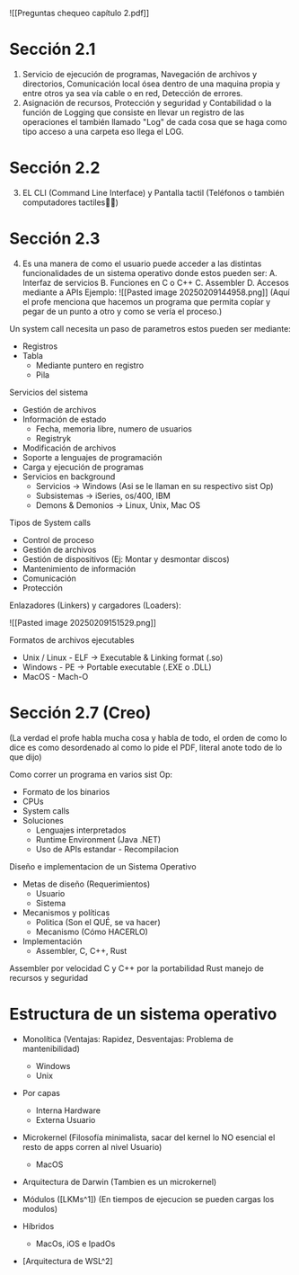![[Preguntas chequeo capítulo 2.pdf]]

# Sección 2.1

1. Servicio de ejecución de programas, Navegación de archivos y directorios, Comunicación local ósea dentro de una maquina propia y entre otros ya sea vía cable o en red, Detección de errores.
2. Asignación de recursos, Protección y seguridad y Contabilidad o la función de Logging que consiste en llevar un registro de las operaciones el también llamado "Log" de cada cosa que se haga como tipo acceso a una carpeta eso llega el LOG.

# Sección 2.2

3. EL CLI (Command Line Interface) y Pantalla tactil (Teléfonos o también computadores tactiles🤑🤑)

# Sección 2.3

4.  Es una manera de como el usuario puede acceder a las distintas funcionalidades de un sistema operativo donde estos pueden ser:
	A. Interfaz de servicios
	B. Funciones en C o C++
	C. Assembler
	D. Accesos mediante a APIs
Ejemplo:
![[Pasted image 20250209144958.png]]
(Aquí el profe menciona que hacemos un programa que permita copíar y pegar de un punto a otro y como se vería el proceso.)

Un system call necesita un paso de parametros estos pueden ser mediante:
- Registros
- Tabla
	- Mediante puntero en registro
	- Pila



Servicios del sistema
- Gestión de archivos
- Información de estado
	- Fecha, memoria libre, numero de usuarios
	- Registryk
- Modificación de archivos
- Soporte a lenguajes de programación
- Carga y ejecución de programas
- Servicios en background
	- Servicios $\to$ Windows (Asi se le llaman en su respectivo sist Op)
	- Subsistemas $\to$ iSeries, os/400, IBM
	- Demons & Demonios $\to$ Linux, Unix, Mac OS

Tipos de System calls
- Control de proceso
- Gestión de archivos
- Gestión de dispositivos (Ej: Montar y desmontar discos)
- Mantenimiento de información
- Comunicación 
- Protección


Enlazadores (Linkers) y cargadores (Loaders):

![[Pasted image 20250209151529.png]]


Formatos de archivos ejecutables
- Unix / Linux - ELF $\to$ Executable & Linking format (.so)
- Windows - PE $\to$ Portable executable (.EXE o .DLL)
- MacOS - Mach-O


# Sección 2.7 (Creo)
(La verdad el profe habla mucha cosa y habla de todo, el orden de como lo dice es como desordenado al como lo pide el PDF, literal anote todo de lo que dijo)


 Como correr un programa en varios sist Op:

- Formato de los binarios
- CPUs
- System calls
- Soluciones
	- Lenguajes interpretados
	- Runtime Environment (Java .NET)
	- Uso de APIs estandar - Recompilacion



Diseño e implementacion de un Sistema Operativo

- Metas de diseño (Requerimientos)
	- Usuario
	- Sistema
- Mecanismos y políticas
	- Politica (Son el QUÉ, se va hacer)
	- Mecanismo (Cómo HACERLO)
- Implementación 
	- Assembler, C, C++, Rust


Assembler por velocidad
C y C++ por la portabilidad
Rust manejo de recursos y seguridad


# Estructura de un sistema operativo

- Monolítica (Ventajas: Rapidez, Desventajas: Problema de mantenibilidad)
	- Windows
	- Unix
- Por capas
	- Interna Hardware
	- Externa Usuario
- Microkernel (Filosofía minimalista, sacar del kernel lo NO esencial el resto de apps corren al nivel Usuario)
	- MacOS
- Arquitectura de Darwin (Tambien es un microkernel)
	
- Módulos ([LKMs^1]) (En tiempos de ejecucion se pueden cargas los modulos)

- Híbridos
	- MacOs, iOS e IpadOs

- [Arquitectura de WSL^2]





[^1]: Loadable kernel modules

[^2]: Windows Subsystem for linux
